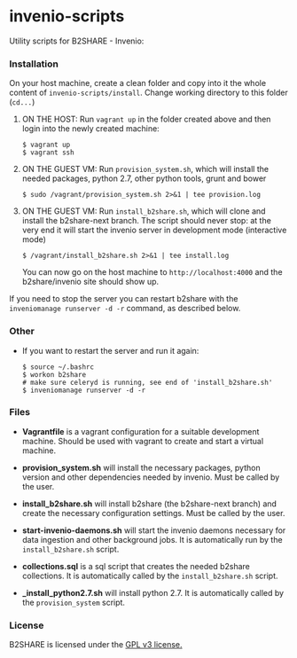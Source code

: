 invenio-scripts
===============

Utility scripts for B2SHARE - Invenio:

### Installation

On your host machine, create a clean folder and copy into it the whole content of `invenio-scripts/install`. Change working directory to this folder (`cd...`)

1. ON THE HOST: Run `vagrant up` in the folder created above and then login into the newly created machine:
   ```
   $ vagrant up
   $ vagrant ssh
   ```

2. ON THE GUEST VM: Run `provision_system.sh`, which will install the needed packages, python 2.7, other python tools, grunt and bower
   ```
   $ sudo /vagrant/provision_system.sh 2>&1 | tee provision.log
   ```

3. ON THE GUEST VM: Run `install_b2share.sh`, which will clone and install the b2share-next branch. The script should never stop: at the very end it will start the invenio server in development mode (interactive mode)
   ```
   $ /vagrant/install_b2share.sh 2>&1 | tee install.log
   ```

   You can now go on the host machine to `http://localhost:4000` and the  b2share/invenio site should show up.

If you need to stop the server you can restart b2share with the `inveniomanage runserver -d -r` command, as described below.

### Other

- If you want to restart the server and run it again:

   ```
   $ source ~/.bashrc
   $ workon b2share
   # make sure celeryd is running, see end of 'install_b2share.sh'
   $ inveniomanage runserver -d -r
   ```

### Files

- **Vagrantfile** is a vagrant configuration for a suitable development machine. Should be used with vagrant to create and start a virtual machine.

- **provision_system.sh** will install the necessary packages, python version and other dependencies needed by invenio. Must be called by the user.

- **install_b2share.sh** will install b2share (the b2share-next branch) and create the necessary configuration settings. Must be called by the user.

- **start-invenio-daemons.sh** will start the invenio daemons necessary for data ingestion and other background jobs. It is automatically run by the `install_b2share.sh` script.

- **collections.sql** is a sql script that creates the needed b2share collections. It is automatically called by the `install_b2share.sh` script.

- **\_install_python2.7.sh** will install python 2.7. It is automatically called by the `provision_system` script.

    
### License

B2SHARE is licensed under the [GPL v3 license.](http://www.gnu.org/licenses/gpl-3.0.txt)
